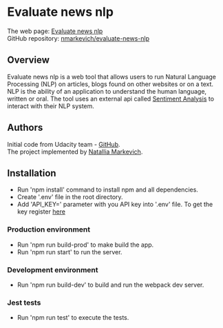 # Evaluate news nlp
The web page: [Evaluate news nlp](https://frosty-brahmagupta-16c80b.netlify.app/)  
GitHub repository: [nmarkevich/evaluate-news-nlp](https://github.com/nmarkevich/evaluate-news-nlp)
## Overview
Evaluate news nlp is a web tool that allows users to run Natural Language Processing (NLP) on articles, blogs found on other websites or on a text. NLP is the ability of an application to understand the human language, written or oral.
The tool uses an external api called [Sentiment Analysis](https://learn.meaningcloud.com/developer/sentiment-analysis/2.1/doc/what-is-sentiment-analysis) to interact with their NLP system.

## Authors
Initial code from Udacity team - [GitHub](https://github.com/udacity/fend/tree/refresh-2019/projects/evaluate-news-nlp).  
The project implemented by [Natallia Markevich](https://github.com/nmarkevich).

## Installation
- Run 'npm install' command to install npm and all dependencies.  
- Create '.env' file in the root directory.  
- Add 'API_KEY=' parameter with you API key into '.env' file. To get the key register [here](https://www.meaningcloud.com/developer/create-account)
### Production environment
- Run 'npm run build-prod' to make build the app.
- Run 'npm run start' to run the server.
### Development environment
- Run 'npm run build-dev' to build and run the webpack dev server.
### Jest tests
- Run 'npm run test' to execute the tests.